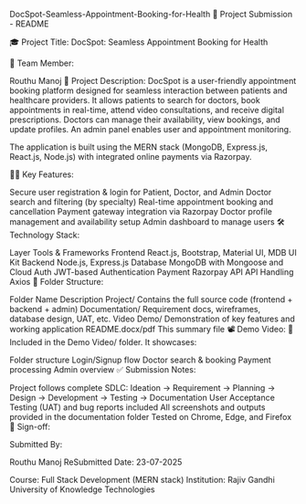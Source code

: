 DocSpot-Seamless-Appointment-Booking-for-Health 📘 Project Submission - README

🎓 Project Title: DocSpot: Seamless Appointment Booking for Health

👥 Team Member:

Routhu Manoj
📝 Project Description: DocSpot is a user-friendly appointment booking platform designed for seamless interaction between patients and healthcare providers. It allows patients to search for doctors, book appointments in real-time, attend video consultations, and receive digital prescriptions. Doctors can manage their availability, view bookings, and update profiles. An admin panel enables user and appointment monitoring.

The application is built using the MERN stack (MongoDB, Express.js, React.js, Node.js) with integrated online payments via Razorpay.

🧑‍⚕ Key Features:

Secure user registration & login for Patient, Doctor, and Admin Doctor search and filtering (by specialty) Real-time appointment booking and cancellation Payment gateway integration via Razorpay Doctor profile management and availability setup Admin dashboard to manage users 🛠 Technology Stack:

Layer Tools & Frameworks Frontend React.js, Bootstrap, Material UI, MDB UI Kit Backend Node.js, Express.js Database MongoDB with Mongoose and Cloud Auth JWT-based Authentication Payment Razorpay API API Handling Axios 📁 Folder Structure:

Folder Name Description Project/ Contains the full source code (frontend + backend + admin) Documentation/ Requirement docs, wireframes, database design, UAT, etc. Video Demo/ Demonstration of key features and working application README.docx/pdf This summary file 📽 Demo Video: 📁 Included in the Demo Video/ folder. It showcases:

Folder structure Login/Signup flow Doctor search & booking Payment processing Admin overview ✅ Submission Notes:

Project follows complete SDLC: Ideation → Requirement → Planning → Design → Development → Testing → Documentation User Acceptance Testing (UAT) and bug reports included All screenshots and outputs provided in the documentation folder Tested on Chrome, Edge, and Firefox 🔏 Sign-off:

Submitted By:

Routhu Manoj ReSubmitted Date: 23-07-2025 


Course: Full Stack Development (MERN stack) Institution: Rajiv Gandhi University of Knowledge Technologies